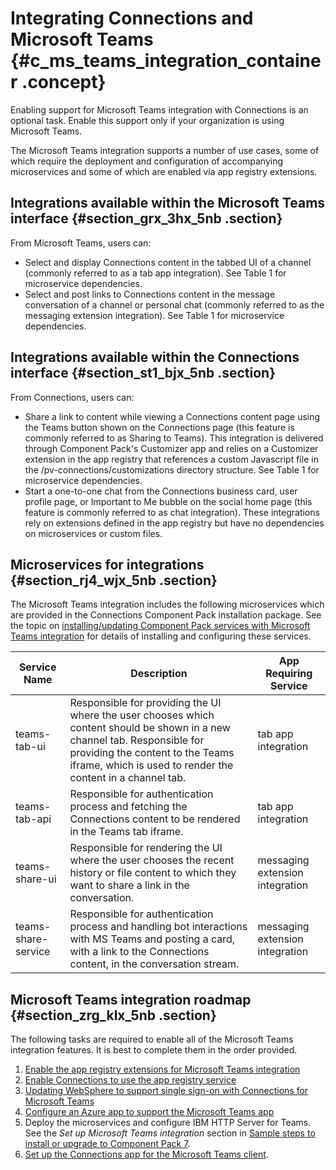# Integrating Connections and Microsoft Teams {#c_ms_teams_integration_container .concept}

Enabling support for Microsoft Teams integration with Connections is an optional task. Enable this support only if your organization is using Microsoft Teams.

The Microsoft Teams integration supports a number of use cases, some of which require the deployment and configuration of accompanying microservices and some of which are enabled via app registry extensions.

## Integrations available within the Microsoft Teams interface {#section_grx_3hx_5nb .section}

From Microsoft Teams, users can:

-   Select and display Connections content in the tabbed UI of a channel \(commonly referred to as a tab app integration\). See Table 1 for microservice dependencies.
-   Select and post links to Connections content in the message conversation of a channel or personal chat \(commonly referred to as the messaging extension integration\). See Table 1 for microservice dependencies.

## Integrations available within the Connections interface {#section_st1_bjx_5nb .section}

From Connections, users can:

-   Share a link to content while viewing a Connections content page using the Teams button shown on the Connections page \(this feature is commonly referred to as Sharing to Teams\). This integration is delivered through Component Pack's Customizer app and relies on a Customizer extension in the app registry that references a custom Javascript file in the /pv-connections/customizations directory structure. See Table 1 for microservice dependencies.
-   Start a one-to-one chat from the Connections business card, user profile page, or Important to Me bubble on the social home page \(this feature is commonly referred to as chat integration\). These integrations rely on extensions defined in the app registry but have no dependencies on microservices or custom files.

## Microservices for integrations {#section_rj4_wjx_5nb .section}

The Microsoft Teams integration includes the following microservices which are provided in the Connections Component Pack installation package. See the topic on [installing/updating Component Pack services with Microsoft Teams integration](../../admin/install/cp_install_services_tasks.md) for details of installing and configuring these services.

|Service Name|Description|App Requiring Service|
|------------|-----------|---------------------|
|teams-tab-ui|Responsible for providing the UI where the user chooses which content should be shown in a new channel tab. Responsible for providing the content to the Teams iframe, which is used to render the content in a channel tab.|tab app integration|
|teams-tab-api|Responsible for authentication process and fetching the Connections content to be rendered in the Teams tab iframe.|tab app integration|
|teams-share-ui|Responsible for rendering the UI where the user chooses the recent history or file content to which they want to share a link in the conversation.|messaging extension integration|
|teams-share-service|Responsible for authentication process and handling bot interactions with MS Teams and posting a card, with a link to the Connections content, in the conversation stream.|messaging extension integration|

## Microsoft Teams integration roadmap {#section_zrg_klx_5nb .section}

The following tasks are required to enable all of the Microsoft Teams integration features. It is best to complete them in the order provided.

1.  [Enable the app registry extensions for Microsoft Teams integration](t_ms_teams_enable_reg_ext.md)
2.  [Enable Connections to use the app registry service](t_ms_teams_enable_conn_use_appreg.md)
3.  [Updating WebSphere to support single sign-on with Connections for Microsoft Teams](t_ms_teams_update_websphere_for_sso.md)
4.  [Configure an Azure app to support the Microsoft Teams app](t_ms_teams_config_azure_app.md)
5.  Deploy the microservices and configure IBM HTTP Server for Teams. See the *Set up Microsoft Teams integration* section in [Sample steps to install or upgrade to Component Pack 7](../../admin/install/cp_install_services_tasks.md).
6.  [Set up the Connections app for the Microsoft Teams client](t_ms_teams_set_up_conn_app_for_ms.md).

